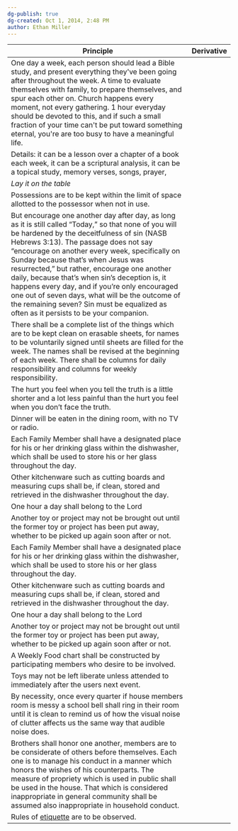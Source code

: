 ```yaml
---
dg-publish: true
dg-created: Oct 1, 2014, 2:48 PM
author: Ethan Miller
---
```


| Principle                                                                                                                                                                                                                                                                                                                                                                                                                                                                                                                                                                            | Derivative |
|--------------------------------------------------------------------------------------------------------------------------------------------------------------------------------------------------------------------------------------------------------------------------------------------------------------------------------------------------------------------------------------------------------------------------------------------------------------------------------------------------------------------------------------------------------------------------------------|------------|
| One day a week, each person should lead a Bible study, and present everything they've been going after throughout the week. A time to evaluate themselves with family, to prepare themselves, and spur each other on. Church happens every moment, not every gathering. 1 hour everyday should be devoted to this, and if such a small fraction of your time can't be put toward something eternal, you're are too busy to have a meaningful life.                                                                                                                                   |            |
| Details: it can be a lesson over a chapter of a book each week, it can be a scriptural analysis, it can be a topical study, memory verses, songs, prayer,                                                                                                                                                                                                                                                                                                                                                                                                                            |            |
| *Lay it on the table*                                                                                                                                                                                                                                                                                                                                                                                                                                                                                                                                                                  |            |
| Possessions are to be kept within the limit of space allotted to the possessor when not in use.                                                                                                                                                                                                                                                                                                                                                                                                                                                                                      |            |
| But encourage one another day after day, as long as it is still called “Today,” so that none of you will be hardened by the deceitfulness of sin (NASB Hebrews 3:13). The passage does not say “encourage on another every week, specifically on Sunday because that’s when Jesus was resurrected,” but rather, encourage one another daily, because that’s when sin’s deception is, it happens every day, and if you’re only encouraged one out of seven days, what will be the outcome of the remaining seven? Sin must be equalized as often as it persists to be your companion. |            |
| There shall be a complete list of the things which are to be kept clean on erasable sheets, for names to be voluntarily signed until sheets are filled for the week. The names shall be revised at the beginning of each week. There shall be columns for daily responsibility and columns for weekly responsibility.                                                                                                                                                                                                                                                                |            |
| The hurt you feel when you tell the truth is a little shorter and a lot less painful than the hurt you feel when you don’t face the truth.                                                                                                                                                                                                                                                                                                                                                                                                                                           |            |
| Dinner will be eaten in the dining room, with no TV or radio.                                                                                                                                                                                                                                                                                                                                                                                                                                                                                                                        |            |
| Each Family Member shall have a designated place for his or her drinking glass within the dishwasher, which shall be used to store his or her glass throughout the day.                                                                                                                                                                                                                                                                                                                                                                                                              |            |
| Other kitchenware such as cutting boards and measuring cups shall be, if clean, stored and retrieved in the dishwasher throughout the day.                                                                                                                                                                                                                                                                                                                                                                                                                                           |            |
| One hour a day shall belong to the Lord                                                                                                                                                                                                                                                                                                                                                                                                                                                                                                                                              |            |
| Another toy or project may not be brought out until the former toy or project has been put away, whether to be picked up again soon after or not.                                                                                                                                                                                                                                                                                                                                                                                                                                    |            |
| Each Family Member shall have a designated place for his or her drinking glass within the dishwasher, which shall be used to store his or her glass throughout the day.                                                                                                                                                                                                                                                                                                                                                                                                              |            |
| Other kitchenware such as cutting boards and measuring cups shall be, if clean, stored and retrieved in the dishwasher throughout the day.                                                                                                                                                                                                                                                                                                                                                                                                                                           |            |
| One hour a day shall belong to the Lord                                                                                                                                                                                                                                                                                                                                                                                                                                                                                                                                              |            |
| Another toy or project may not be brought out until the former toy or project has been put away, whether to be picked up again soon after or not.                                                                                                                                                                                                                                                                                                                                                                                                                                    |            |
| A Weekly Food chart shall be constructed by participating members who desire to be involved.                                                                                                                                                                                                                                                                                                                                                                                                                                                                                         |            |
| Toys may not be left liberate unless attended to immediately after the users next event.                                                                                                                                                                                                                                                                                                                                                                                                                                                                                             |            |
| By necessity, once every quarter if house members room is messy a school bell shall ring in their room until it is clean to remind us of how the visual noise of clutter affects us the same way that audible noise does.                                                                                                                                                                                                                                                                                                                                                            |            |
| Brothers shall honor one another, members are to be considerate of others before themselves. Each one is to manage his conduct in a manner which honors the wishes of his counterparts. The measure of propriety which is used in public shall be used in the house. That which is considered inappropriate in general community shall be assumed also inappropriate in household conduct.                                                                                                                                                                                           |            |
| Rules of [etiquette](https://www.wisebread.com/10-rules-of-etiquette-everyone-should-know-and-follow) are to be observed.                                                                                                                                                                                                                                                                                                                                                                                                                                                                                                                                               |
